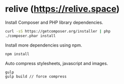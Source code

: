 # relive (https://relive.space)

Install Composer and PHP library dependencies.

``` sh
curl -sS https://getcomposer.org/installer | php
./composer.phar install
```

Install more dependencies using npm.

``` sh
npm install
```

Auto compress stylesheets, javascript and images.

```sh
gulp
gulp build // force compress
```
